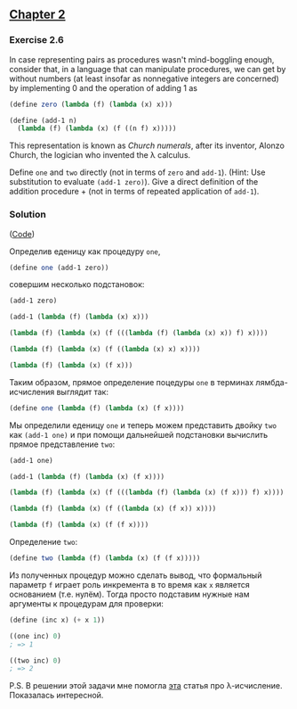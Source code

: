 ## [Chapter 2](../index.md#2-Building-Abstractions-with-Data)

### Exercise 2.6

In case representing pairs as procedures wasn't mind-boggling enough, consider that, in a language that can manipulate procedures, we can get by without numbers (at least insofar as nonnegative integers are concerned) by implementing 0 and the operation of adding 1 as

```scheme
(define zero (lambda (f) (lambda (x) x)))

(define (add-1 n)
  (lambda (f) (lambda (x) (f ((n f) x)))))
```

This representation is known as _Church numerals_, after its inventor, Alonzo Church, the logician who invented the λ calculus.

Define `one` and `two` directly (not in terms of `zero` and `add-1`). (Hint: Use substitution to evaluate `(add-1 zero)`). Give a direct definition of the addition procedure + (not in terms of repeated application of `add-1`).

### Solution

([Code](../../src/Chapter%202/Exercise%202.06.scm))

Определив еденицу как процедуру `one`,

```scheme
(define one (add-1 zero))
```
совершим несколько подстановок:

```scheme
(add-1 zero)

(add-1 (lambda (f) (lambda (x) x)))

(lambda (f) (lambda (x) (f (((lambda (f) (lambda (x) x)) f) x))))

(lambda (f) (lambda (x) (f ((lambda (x) x) x))))

(lambda (f) (lambda (x) (f x)))
```

Таким образом, прямое определение поцедуры `one` в терминах лямбда-исчисления выглядит так:

```scheme
(define one (lambda (f) (lambda (x) (f x))))
```

Мы определили еденицу `one` и теперь можем представить двойку `two` как `(add-1 one)` и при помощи дальнейшей подстановки вычислить прямое представление `two`:

```scheme
(add-1 one)

(add-1 (lambda (f) (lambda (x) (f x))))

(lambda (f) (lambda (x) (f (((lambda (f) (lambda (x) (f x))) f) x))))

(lambda (f) (lambda (x) (f ((lambda (x) (f x)) x))))

(lambda (f) (lambda (x) (f (f x))))
```

Определение `two`:

```scheme
(define two (lambda (f) (lambda (x) (f (f x)))))
```

Из полученных процедур можно сделать вывод, что формальный параметр `f` играет роль инкремента в то время как `x` является основанием (т.е. нулём). Тогда просто подставим нужные нам аргументы к процедурам для проверки:

```scheme
(define (inc x) (+ x 1))

((one inc) 0)
; => 1

((two inc) 0)
; => 2
```

P.S. В решении этой задачи мне помогла [эта](https://habr.com/ru/post/215807) статья про λ-исчисление. Показалась интересной.

